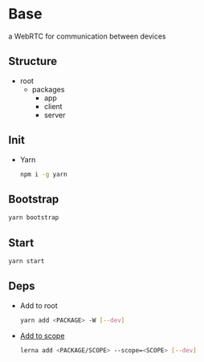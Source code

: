 # Base
a WebRTC for communication between devices

## Structure

-   root
    -   packages
        -   app
        -   client
        -   server

## Init

-   Yarn
    ```sh
    npm i -g yarn
    ```

## Bootstrap

```sh
yarn bootstrap
```

## Start

```sh
yarn start
```

## Deps

-   Add to root

    ```sh
    yarn add <PACKAGE> -W [--dev]
    ```

-   [Add to scope](https://github.com/lerna/lerna/tree/master/commands/add)
    ```sh
    lerna add <PACKAGE/SCOPE> --scope=<SCOPE> [--dev]
    ```
